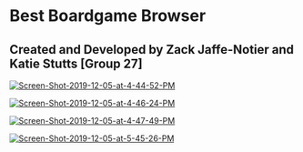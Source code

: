 # Best Boardgame Browser
## Created and Developed by Zack Jaffe-Notier and Katie Stutts [Group 27]

<a href="https://ibb.co/8DZqkhW"><img src="https://i.ibb.co/1fW1cSD/Screen-Shot-2019-12-05-at-4-44-52-PM.png" alt="Screen-Shot-2019-12-05-at-4-44-52-PM" border="0"></a>


<a href="https://ibb.co/BzQSD83"><img src="https://i.ibb.co/ngY52hm/Screen-Shot-2019-12-05-at-4-46-24-PM.png" alt="Screen-Shot-2019-12-05-at-4-46-24-PM" border="0"></a>


<a href="https://ibb.co/j4C1VHd"><img src="https://i.ibb.co/5cQfY2d/Screen-Shot-2019-12-05-at-4-47-49-PM.png" alt="Screen-Shot-2019-12-05-at-4-47-49-PM" border="0"></a>


<a href="https://ibb.co/bJJSZ9f"><img src="https://i.ibb.co/nCCHvJW/Screen-Shot-2019-12-05-at-5-45-26-PM.png" alt="Screen-Shot-2019-12-05-at-5-45-26-PM" border="0"></a>
